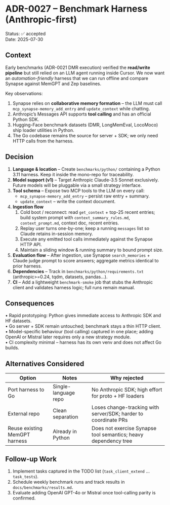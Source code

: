 # ADR-0027 – Benchmark Harness (Anthropic-first)

Status: ✅ accepted  
Date: 2025-07-30

## Context

Early benchmarks (ADR-0021 DMR execution) verified the **read/​write pipeline** but still relied on an LLM agent running inside Cursor.  We now want an *automation-friendly* harness that we can run offline and compare Synapse against MemGPT and Zep baselines.

Key observations:
1. Synapse relies on **collaborative memory formation** – the LLM must call `mcp_synapse-memory_add_entry` and `update_context` while chatting.
2. Anthropic’s Messages API supports **tool calling** and has an official Python SDK.
3. Hugging-Face benchmark datasets (DMR, LongMemEval, LocoMoco) ship loader utilities in Python.
4. The Go codebase remains the source for server + SDK; we only need HTTP calls from the harness.

## Decision

1. **Language & location** – Create `benchmarks/python/` containing a Python 3.11 harness.  Keep it inside the mono-repo for traceability.
2. **Model support (v1)** – Target Anthropic Claude-3.5 Sonnet exclusively.  Future models will be pluggable via a small strategy interface.
3. **Tool schema** – Expose two MCP tools to the LLM on every call:
   * `mcp_synapse-memory_add_entry` – persist raw entry + summary.
   * `update_context` – write the context document.
4. **Ingestion flow**
   1. Cold boot / reconnect: read `get_context` + top-25 recent entries; build system prompt with
      `context_summary_rules.md`, `context_prompt.md`, context doc, recent entries.
   2. Replay user turns one-by-one; keep a running `messages` list so Claude retains in-session memory.
   3. Execute any emitted tool calls immediately against the Synapse HTTP API.
   4. Maintain a sliding window & running summary to bound prompt size.
5. **Evaluation flow** – After ingestion, use Synapse `search_memories` + Claude judge prompt to score answers; aggregate metrics identical to prior harness.
6. **Dependencies** – Track in `benchmarks/python/requirements.txt` (anthropic>=0.24, tqdm, datasets, pandas…).
7. **CI** – Add a lightweight `benchmark-smoke` job that stubs the Anthropic client and validates harness logic; full runs remain manual.

## Consequences

• Rapid prototyping: Python gives immediate access to Anthropic SDK and HF datasets.  
• Go server + SDK remain untouched; benchmark stays a thin HTTP client.  
• Model-specific behaviour (tool calling) captured in one place; adding OpenAI or Mistral later requires only a new strategy module.  
• CI complexity minimal – harness has its own venv and does not affect Go builds.

## Alternatives Considered

| Option | Notes | Why rejected |
|--------|-------|--------------|
| Port harness to Go | Single-language repo | No Anthropic SDK; high effort for proto + HF loaders |
| External repo | Clean separation | Loses change-tracking with server/SDK; harder to coordinate PRs |
| Reuse existing MemGPT harness | Already in Python | Does not exercise Synapse tool semantics; heavy dependency tree |

## Follow-up Work
1. Implement tasks captured in the TODO list (`task_client_extend` … `task_tests`).
2. Schedule weekly benchmark runs and track results in `docs/benchmarks/results.md`.
3. Evaluate adding OpenAI GPT-4o or Mistral once tool-calling parity is confirmed. 